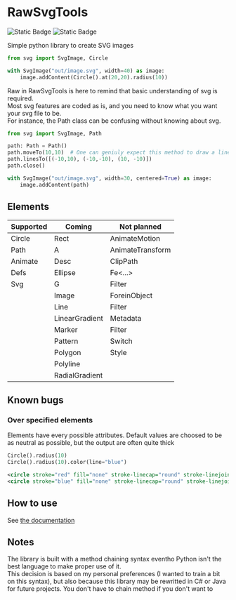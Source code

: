 # RawSvgTools
![Static Badge](https://img.shields.io/badge/xmlns-http%3A%2F%2Fwww.w3.org%2F2000%2Fsvg-blue)
![Static Badge](https://img.shields.io/badge/v-0.1-green)

Simple python library to create SVG images

```python
from svg import SvgImage, Circle

with SvgImage("out/image.svg", width=40) as image:
    image.addContent(Circle().at(20,20).radius(10))
```

Raw in RawSvgTools is here to remind that basic understanding of svg is required. \
Most svg features are coded as is, and you need to know what you want your svg file to be. \
For instance, the Path class can be confusing without knowing about svg.

```python
from svg import SvgImage, Path

path: Path = Path()
path.moveTo(10,10)  # One can geniuly expect this method to draw a line from 0,0 to 10,10
path.linesTo([(-10,10), (-10,-10), (10, -10)])
path.close()

with SvgImage("out/image.svg", width=30, centered=True) as image:
    image.addContent(path)
```

## Elements

| Supported | Coming         | Not planned      |
|-----------|----------------|------------------|
| Circle    | Rect           | AnimateMotion    |
| Path      | A              | AnimateTransform |
| Animate   | Desc           | ClipPath         |
| Defs      | Ellipse        | Fe<...>          |
| Svg       | G              | Filter           |
|           | Image          | ForeinObject     |
|           | Line           | Filter           |
|           | LinearGradient | Metadata         |
|           | Marker         | Filter           |
|           | Pattern        | Switch           |
|           | Polygon        | Style            |
|           | Polyline       |                  |
|           | RadialGradient |                  |

## Known bugs
### Over specified elements
Elements have every possible attributes. Default values are choosed to be as neutral as possible, but the output are often quite thick
```python
Circle().radius(10)
Circle().radius(10).color(line="blue")
```
```svg
<circle stroke="red" fill="none" stroke-linecap="round" stroke-linejoin="round" stroke-width="1" cx="0" cy="0" r="10"/>
<circle stroke="blue" fill="none" stroke-linecap="round" stroke-linejoin="round" stroke-width="1" cx="0" cy="0" r="10"/>
```

## How to use
See [the documentation](DOC.md)

## Notes
The library is built with a method chaining syntax eventho Python isn't the best language to make proper use of it. \
This decision is based on my personal preferences (I wanted to train a bit on this syntax), but also because this library may be rewritted in C# or Java for future projects. You don't have to chain method if you don't want to


